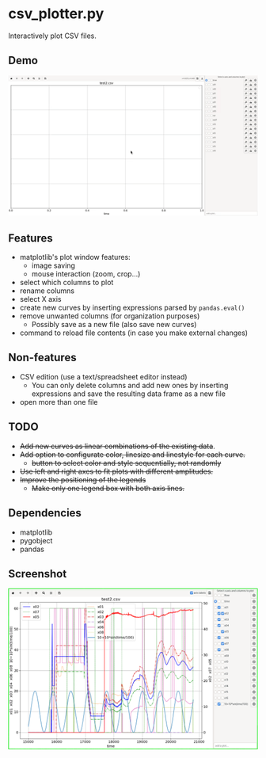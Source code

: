 # csv_plotter.py

Interactively plot CSV files.
## Demo
![csv_plotter.py](https://github.com/lucas-mior/csv_plotter/blob/master/demo.gif)

## Features
- matplotlib's plot window features:
    * image saving
    * mouse interaction (zoom, crop...)
- select which columns to plot
- rename columns
- select X axis
- create new curves by inserting expressions parsed by `pandas.eval()`
- remove unwanted columns (for organization purposes)
    * Possibly save as a new file (also save new curves)
- command to reload file contents (in case you make external changes)

## Non-features
- CSV edition (use a text/spreadsheet editor instead)
    * You can only delete columns and add new ones by inserting expressions
      and save the resulting data frame as a new file
- open more than one file

## TODO
- ~~Add new curves as linear combinations of the existing data~~.
- ~~Add option to configurate color, linesize and linestyle for each curve.~~
  * ~~button to select color and style sequentially, not randomly~~
- ~~Use left and right axes to fit plots with different amplitudes.~~
- ~~Improve the positioning of the legends~~
  * ~~Make only one legend box with both axis lines.~~

## Dependencies
- matplotlib
- pygobject
- pandas

## Screenshot
![csv_plotter.py](https://github.com/lucas-mior/csv_plotter/blob/master/screenshot.png)
